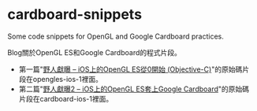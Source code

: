 # cardboard-snippets
Some code snippets for OpenGL and Google Cardboard practices.

Blog關於OpenGL ES和Google Cardboard的程式片段。

* 第一篇"[野人獻曝 – iOS上的OpenGL ES從0開始 (Objective-C)](http://howards543.ddns.net/opengl-es學習心得-ios-objective-c/)"的原始碼片段在opengles-ios-1裡面。
* 第二篇"[野人獻曝2 – iOS上的OpenGL ES套上Google Cardboard](http://howards543.ddns.net/ios上的opengl-es套上google-cardboard/)"的原始碼片段在cardboard-ios-1裡面。
